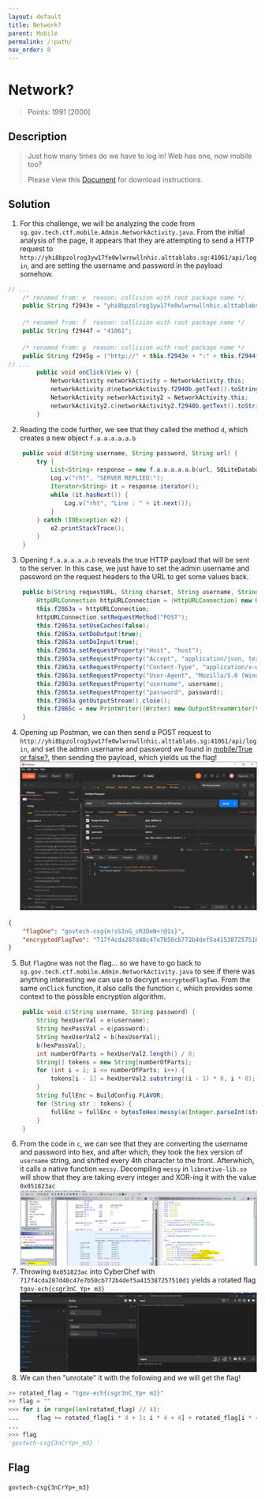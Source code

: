 ```yaml
---
layout: default
title: Network?
parent: Mobile
permalink: /:path/
nav_order: 8
---
```

# Network?

> Points: 1991 [2000]

## Description

> Just how many times do we have to log in! Web has one, now mobile too?
> 
> Please view this [Document](https://docs.google.com/document/d/1GrQ6znlN2Z0tu_uAPAs1qrn6by24I51mq8RIIHmFGDU/edit?usp=sharing) for download instructions.
> 

## Solution
1. For this challenge, we will be analyzing the code from `sg.gov.tech.ctf.mobile.Admin.NetworkActivity.java`. From the initial analysis of the page, it appears that they are attempting to send a HTTP request to `http://yhi8bpzolrog3yw17fe0wlwrnwllnhic.alttablabs.sg:41061/api/login`, and are setting the username and password in the payload somehow.
```java
// ...
    /* renamed from: e  reason: collision with root package name */
    public String f2943e = "yhi8bpzolrog3yw17fe0wlwrnwllnhic.alttablabs.sg";

    /* renamed from: f  reason: collision with root package name */
    public String f2944f = "41061";

    /* renamed from: g  reason: collision with root package name */
    public String f2945g = ("http://" + this.f2943e + ":" + this.f2944f + "/api/login");
// ...
        public void onClick(View v) {
            NetworkActivity networkActivity = NetworkActivity.this;
            networkActivity.d(networkActivity.f2940b.getText().toString(), NetworkActivity.this.f2941c.getText().toString(), NetworkActivity.this.f2945g);
            NetworkActivity networkActivity2 = NetworkActivity.this;
            networkActivity2.c(networkActivity2.f2940b.getText().toString(), NetworkActivity.this.f2941c.getText().toString());
        }
```
2. Reading the code further, we see that they called the method `d`, which creates a new object `f.a.a.a.a.a.b`
```java
    public void d(String username, String password, String url) {
        try {
            List<String> response = new f.a.a.a.a.a.b(url, SQLiteDatabase.KEY_ENCODING, username, password).a();
            Log.v("rht", "SERVER REPLIED:");
            Iterator<String> it = response.iterator();
            while (it.hasNext()) {
                Log.v("rht", "Line : " + it.next());
            }
        } catch (IOException e2) {
            e2.printStackTrace();
        }
    }
```
3. Opening `f.a.a.a.a.a.b` reveals the true HTTP payload that will be sent to the server. In this case, we just have to set the admin username and password on the request headers to the URL to get some values back.
```java
    public b(String requestURL, String charset, String username, String password) {
        HttpURLConnection httpURLConnection = (HttpURLConnection) new URL(requestURL).openConnection();
        this.f2863a = httpURLConnection;
        httpURLConnection.setRequestMethod("POST");
        this.f2863a.setUseCaches(false);
        this.f2863a.setDoOutput(true);
        this.f2863a.setDoInput(true);
        this.f2863a.setRequestProperty("Host", "host");
        this.f2863a.setRequestProperty("Accept", "application/json, text/plain, */*");
        this.f2863a.setRequestProperty("Content-Type", "application/x-www-form-urlencoded");
        this.f2863a.setRequestProperty("User-Agent", "Mozilla/5.0 (Windows NT 10.0; Win64; x64) AppleWebKit/537.36 (KHTML, like Gecko) Chrome/83.0.4103.61 Safari/537.36 Edg/83.0.478.37");
        this.f2863a.setRequestProperty("username", username);
        this.f2863a.setRequestProperty("password", password);
        this.f2863a.getOutputStream().close();
        this.f2865c = new PrintWriter((Writer) new OutputStreamWriter(this.f2864b, charset), true);
    }
```
4. Opening up Postman, we can then send a POST request to `http://yhi8bpzolrog3yw17fe0wlwrnwllnhic.alttablabs.sg:41061/api/login`, and set the admin username and password we found in [mobile/True or false?](../True%20or%20false/), then sending the payload, which yields us the flag!
![Postman](postman.png)
```json
{
    "flagOne": "govtech-csg{m!sS1nG_cR3DeN+!@1s}",
    "encryptedFlagTwo": "717f4cda287d40c47e7b50cb772b4def5a415387257510d1"
}
```
5. But `flagOne` was not the flag... so we have to go back to `sg.gov.tech.ctf.mobile.Admin.NetworkActivity.java` to see if there was anything interesting we can use to decrypt `encryptedFlagTwo`. From the same `onClick` function, it also calls the function `c`, which provides some context to the possible encryption algorithm.
```java
    public void c(String username, String password) {
        String hexUserVal = e(username);
        String hexPassVal = e(password);
        String hexUserVal2 = b(hexUserVal);
        b(hexPassVal);
        int numberOfParts = hexUserVal2.length() / 8;
        String[] tokens = new String[numberOfParts];
        for (int i = 1; i <= numberOfParts; i++) {
            tokens[i - 1] = hexUserVal2.substring((i - 1) * 8, i * 8);
        }
        String fullEnc = BuildConfig.FLAVOR;
        for (String str : tokens) {
            fullEnc = fullEnc + bytesToHex(messy(a(Integer.parseInt(str, 16), 8), 8));
        }
    }
```
6. From the code in `c`, we can see that they are converting the username and password into hex, and after which, they took the hex version of `username` string, and shifted every 4th character to the front. Afterwhich, it calls a native function `messy`. Decompiling `messy` in `libnative-lib.so` will show that they are taking every integer and XOR-ing it with the value `0x051823ac`
![Ghidra](ghidra.png)
7. Throwing `0x051823ac` into CyberChef with `717f4cda287d40c47e7b50cb772b4def5a415387257510d1` yields a rotated flag `tgov-ech{csgr3nC_Yp+ m3}`
![CyberChef](cyberchef.png)
8. We can then "unrotate" it with the following and we will get the flag!
```python
>> rotated_flag = "tgov-ech{csgr3nC_Yp+ m3}"
>> flag = ""                                                        
>>> for i in range(len(rotated_flag) // 4):                          
...     flag += rotated_flag[i * 4 + 1: i * 4 + 4] + rotated_flag[i * 4]
... 
>>> flag
'govtech-csg{3nCrYp+_m3} '
```

## Flag
`govtech-csg{3nCrYp+_m3}`
